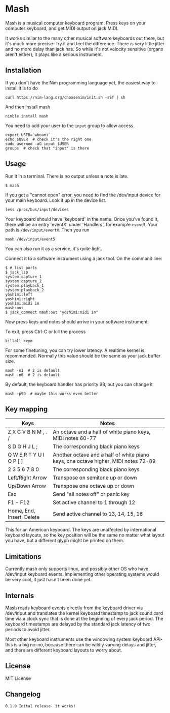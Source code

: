 Mash
====

Mash is a musical computer keyboard program. Press keys on your computer keyboard, and get MIDI output on jack MIDI.

It works similar to the many other musical software keyboards out there, but it's much more precise- try it and feel the difference. There is very little jitter and no more delay than jack has. So while it's not velocity sensitive (organs aren't either), it plays like a serious instrument.

Installation
------------

If you don't have the Nim programming language yet, the easiest way to install it is to do

```
curl https://nim-lang.org/choosenim/init.sh -sSf | sh
```

And then install mash

```
nimble install mash
```

You need to add your user to the `input` group to allow access.

```
export USER=`whoami`
echo $USER  # check it's the right one
sudo usermod -aG input $USER
groups  # check that "input" is there
```

Usage
-----

Run it in a terminal. There is no output unless a note is late.

```
$ mash
```

If you get a "cannot open" error, you need to find the /dev/input device for
your main keyboard. Look it up in the device list.

```
less /proc/bus/input/devices
```

Your keyboard should have 'keyboard' in the name. Once you've found it, there will be an entry 'eventX' under 'Handlers', for example `event5`. Your path is `/dev/input/eventX`. Then you run

```
mash /dev/input/event5
```

You can also run it as a service, it's quite light.

Connect it to a software instrument using a jack tool. On the command line:

```
$ # list ports
$ jack_lsp
system:capture_1
system:capture_2
system:playback_1
system:playback_2
yoshimi:left
yoshimi:right
yoshimi:midi in
mash:out
$ jack_connect mash:out "yoshimi:midi in"

```

Now press keys and notes should arrive in your software instrument.

To exit, press Ctrl-C or kill the process

```
killall keym
```

For some finetuning, you can try lower latency. A realtime kernel is recommended. Normally this value should be the same as your jack buffer size.

```
mash -n1  # 2 is default
mash -n0  # 2 is default
```

By default, the keyboard handler has priority 98, but you can change it

```
mash -p90  # maybe this works even better
```

Key mapping
-----------

| Keys | Notes |
| - | - |
| Z X C V B N M , . / | An octave and a half of white piano keys, MIDI notes 60-77  |
| S D G H J L ; | The corresponding black piano keys  |
| Q W E R T Y U I O P [ ] | Another octave and a half of white piano keys, one octave higher, MIDI notes 72-89  |
| 2 3 5 6 7 8 0 | The corresponding black piano keys  |
| Left/Right Arrow | Transpose on semitone up or down |
| Up/Down Arrow | Transpose one octave up or down |
| Esc | Send "all notes off" or panic key |
| F1 - F12 | Set active channel to 1 through 12 |
| Home, End, Insert, Delete | Send active channel to 13, 14, 15, 16 |

This for an American keyboard. The keys are unaffected by international keyboard layouts, so the key position will be the same no matter what layout you have, but a different glyph might be printed on them.

Limitations
-----------

Currently mash only supports linux, and possibly other OS who have /dev/input keyboard events. Implementing other operating systems would be very cool, it just hasn't been done yet.

Internals
---------

Mash reads keyboard events directly from the keyboard driver via /dev/input and translates the kernel keyboard timestamp to jack sound card time via a clock sync that is done at the beginning of every jack period. The keyboard timestamps are delayed by the standard jack latency of two periods to avoid jitter.

Most other keyboard instruments use the windowing system keyboard API- this is a big no-no, because there can be wildly varying delays and jitter, and there are different keyboard layouts to worry about.

License
-------

MIT License

Changelog
---------

```
0.1.0 Inital release- it works!
```

